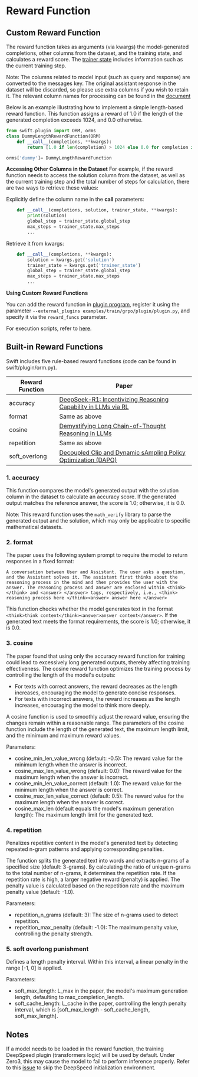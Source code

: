 # Reward Function
## Custom Reward Function
The reward function takes as arguments (via kwargs) the model-generated completions, other columns from the dataset, and the training state, and calculates a reward score. The [trainer state]() includes information such as the current training step.

Note: The columns related to model input (such as query and response) are converted to the messages key. The original assistant response in the dataset will be discarded, so please use extra columns if you wish to retain it.
The relevant column names for processing can be found in the [document](../../../Customization/Custom-dataset.md#Query-Response)

Below is an example illustrating how to implement a simple length-based reward function. This function assigns a reward of 1.0 if the length of the generated completion exceeds 1024, and 0.0 otherwise.

```python
from swift.plugin import ORM, orms
class DummyLengthRewardFunction(ORM)
    def __call__(completions, **kwargs):
        return [1.0 if len(completion) > 1024 else 0.0 for completion in completions]

orms['dummy']= DummyLengthRewardFunction
```

**Accessing Other Columns in the Dataset**
For example, if the reward function needs to access the solution column from the dataset, as well as the current training step and the total number of steps for calculation, there are two ways to retrieve these values:


Explicitly define the column name in the __call__ parameters:
```python
    def __call__(completions, solution, trainer_state, **kwargs):
        print(solution)
        global_step = trainer_state.global_step
        max_steps = trainer_state.max_steps
        ...
```

Retrieve it from kwargs:
```python
    def __call__(completions, **kwargs):
        solution = kwargs.get('solution')
        trainer_state = kwargs.get('trainer_state')
        global_step = trainer_state.global_step
        max_steps = trainer_state.max_steps
        ...
```

**Using Custom Reward Functions**

You can add the reward function in [plugin program](https://github.com/modelscope/ms-swift/blob/main/examples/train/grpo/plugin/plugin.py), register it using the parameter `--external_plugins examples/train/grpo/plugin/plugin.py`, and specify it via the `reward_funcs` parameter.

For execution scripts, refer to [here](https://github.com/modelscope/ms-swift/tree/main/examples/train/grpo/plugin/run_external_reward_func.sh).

## Built-in Reward Functions
Swift includes five rule-based reward functions (code can be found in swift/plugin/orm.py).

| Reward Function | Paper |
|----------------|----------------------------------------------------------------------------|
| accuracy       | [DeepSeek-R1: Incentivizing Reasoning Capability in LLMs via RL](https://arxiv.org/abs/2501.12948) |
| format         | Same as above |
| cosine         | [Demystifying Long Chain-of-Thought Reasoning in LLMs](https://arxiv.org/abs/2502.03373) |
| repetition     | Same as above |
| soft_overlong  | [Decoupled Clip and Dynamic sAmpling Policy Optimization (DAPO)](https://arxiv.org/abs/2503.14476) |

### 1. **accuracy**

This function compares the model's generated output with the solution column in the dataset to calculate an accuracy score. If the generated output matches the reference answer, the score is 1.0; otherwise, it is 0.0.

Note: This reward function uses the `math_verify` library to parse the generated output and the solution, which may only be applicable to specific mathematical datasets.

### 2. **format**

The paper uses the following system prompt to require the model to return responses in a fixed format:
```
A conversation between User and Assistant. The user asks a question, and the Assistant solves it. The assistant first thinks about the reasoning process in the mind and then provides the user with the answer. The reasoning process and answer are enclosed within <think> </think> and <answer> </answer> tags, respectively, i.e., <think> reasoning process here </think><answer> answer here </answer>
```

This function checks whether the model generates text in the format `<think>think content</think><answer>answer content</answer>`. If the generated text meets the format requirements, the score is 1.0; otherwise, it is 0.0.

### 3. **cosine**

The paper found that using only the accuracy reward function for training could lead to excessively long generated outputs, thereby affecting training effectiveness. The cosine reward function optimizes the training process by controlling the length of the model's outputs:

- For texts with correct answers, the reward decreases as the length increases, encouraging the model to generate concise responses.
- For texts with incorrect answers, the reward increases as the length increases, encouraging the model to think more deeply.

A cosine function is used to smoothly adjust the reward value, ensuring the changes remain within a reasonable range. The parameters of the cosine function include the length of the generated text, the maximum length limit, and the minimum and maximum reward values.

Parameters:
- cosine_min_len_value_wrong (default: -0.5): The reward value for the minimum length when the answer is incorrect.
- cosine_max_len_value_wrong (default: 0.0): The reward value for the maximum length when the answer is incorrect.
- cosine_min_len_value_correct (default: 1.0): The reward value for the minimum length when the answer is correct.
- cosine_max_len_value_correct (default: 0.5): The reward value for the maximum length when the answer is correct.
- cosine_max_len (default equals the model's maximum generation length): The maximum length limit for the generated text.

### 4. **repetition**

Penalizes repetitive content in the model's generated text by detecting repeated n-gram patterns and applying corresponding penalties.

The function splits the generated text into words and extracts n-grams of a specified size (default: 3-grams). By calculating the ratio of unique n-grams to the total number of n-grams, it determines the repetition rate. If the repetition rate is high, a larger negative reward (penalty) is applied. The penalty value is calculated based on the repetition rate and the maximum penalty value (default: -1.0).

Parameters:
- repetition_n_grams (default: 3): The size of n-grams used to detect repetition.
- repetition_max_penalty (default: -1.0): The maximum penalty value, controlling the penalty strength.

### 5. **soft overlong punishment**
Defines a length penalty interval. Within this interval, a linear penalty in the range [-1, 0] is applied.

Parameters:
- soft_max_length: L_max in the paper, the model's maximum generation length, defaulting to max_completion_length.
- soft_cache_length: L_cache in the paper, controlling the length penalty interval, which is [soft_max_length - soft_cache_length, soft_max_length].

## Notes

If a model needs to be loaded in the reward function, the training DeepSpeed plugin (transformers logic) will be used by default. Under Zero3, this may cause the model to fail to perform inference properly. Refer to this [issue](https://github.com/modelscope/ms-swift/issues/4580) to skip the DeepSpeed initialization environment.
